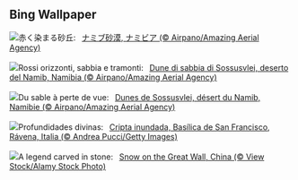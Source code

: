 ## Bing Wallpaper
![](https://www.bing.com/th?id=OHR.NamibiaDunes_JA-JP9057669220_UHD.jpg&w=1000)赤く染まる砂丘:&nbsp;&ensp;[ナミブ砂漠, ナミビア (© Airpano/Amazing Aerial Agency)](https://www.bing.com/th?id=OHR.NamibiaDunes_JA-JP9057669220_UHD.jpg)
<br><br/>
![](https://www.bing.com/th?id=OHR.NamibiaDunes_IT-IT8256486695_UHD.jpg&w=1000)Rossi orizzonti, sabbia e tramonti:&nbsp;&ensp;[Dune di sabbia di Sossusvlei, deserto del Namib, Namibia (© Airpano/Amazing Aerial Agency)](https://www.bing.com/th?id=OHR.NamibiaDunes_IT-IT8256486695_UHD.jpg)
<br><br/>
![](https://www.bing.com/th?id=OHR.NamibiaDunes_FR-FR3454752206_UHD.jpg&w=1000)Du sable à perte de vue:&nbsp;&ensp;[Dunes de Sossusvlei, désert du Namib, Namibie (© Airpano/Amazing Aerial Agency)](https://www.bing.com/th?id=OHR.NamibiaDunes_FR-FR3454752206_UHD.jpg)
<br><br/>
![](https://www.bing.com/th?id=OHR.RavennaBasilica_ES-ES6729761925_UHD.jpg&w=1000)Profundidades divinas:&nbsp;&ensp;[Cripta inundada, Basílica de San Francisco, Rávena, Italia (© Andrea Pucci/Getty Images)](https://www.bing.com/th?id=OHR.RavennaBasilica_ES-ES6729761925_UHD.jpg)
<br><br/>
![](https://www.bing.com/th?id=OHR.GreatWallStairs_EN-GB9518457526_UHD.jpg&w=1000)A legend carved in stone:&nbsp;&ensp;[Snow on the Great Wall, China (© View Stock/Alamy Stock Photo)](https://www.bing.com/th?id=OHR.GreatWallStairs_EN-GB9518457526_UHD.jpg)
<br><br/>
